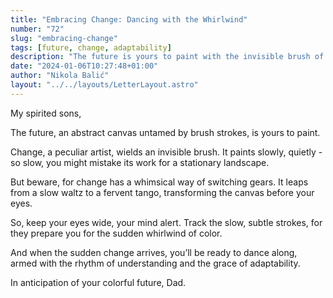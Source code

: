 ```yaml
---
title: "Embracing Change: Dancing with the Whirlwind"
number: "72"
slug: "embracing-change"
tags: [future, change, adaptability]
description: "The future is yours to paint with the invisible brush of change. Be ready to adapt and understand the sudden whirlwind of color."
date: "2024-01-06T10:27:48+01:00"
author: "Nikola Balić"
layout: "../../layouts/LetterLayout.astro"
---
```

My spirited sons,

The future, an abstract canvas untamed by brush strokes, is yours to paint.

Change, a peculiar artist, wields an invisible brush. It paints slowly, quietly - so slow, you might mistake its work for a stationary landscape.

But beware, for change has a whimsical way of switching gears. It leaps from a slow waltz to a fervent tango, transforming the canvas before your eyes.

So, keep your eyes wide, your mind alert. Track the slow, subtle strokes, for they prepare you for the sudden whirlwind of color.

And when the sudden change arrives, you’ll be ready to dance along, armed with the rhythm of understanding and the grace of adaptability.

In anticipation of your colorful future,
Dad.